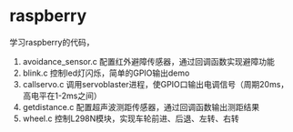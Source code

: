 # raspberry
学习raspberry的代码，
1. avoidance_sensor.c 配置红外避障传感器，通过回调函数实现避障功能
2. blink.c            控制led灯闪烁，简单的GPIO输出demo
3. callservo.c        调用servoblaster进程，使GPIO口输出电调信号（周期20ms，高电平在1-2ms之间）
4. getdistance.c      配置超声波测距传感器，通过回调函数输出测距结果
5. wheel.c            控制L298N模块，实现车轮前进、后退、左转、右转




